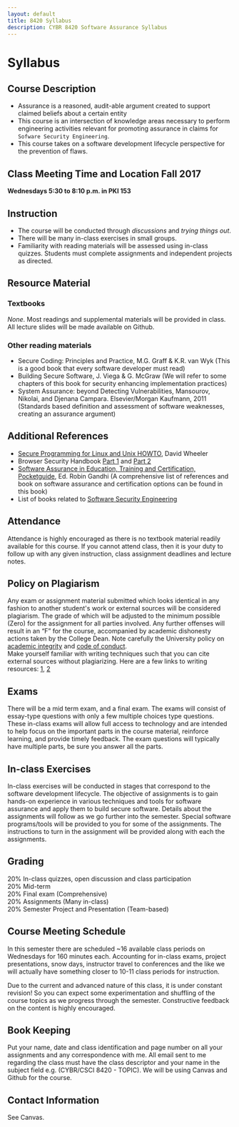 ```yaml
---
layout: default
title: 8420 Syllabus
description: CYBR 8420 Software Assurance Syllabus
---
```


# Syllabus
## Course Description
* Assurance is a reasoned, audit-able argument created to support claimed beliefs about a certain entity
* This course is an intersection of knowledge areas necessary to perform engineering activities relevant for promoting assurance in claims for `Sofware Security Engineering`.
* This course takes on a software development lifecycle perspective for the prevention of flaws.

## Class Meeting Time and Location Fall 2017
**Wednesdays 5:30 to 8:10 p.m. in PKI 153**

## Instruction
* The course will be conducted through *discussions* and *trying things out*.
* There will be many in-class exercises in small groups.
* Familiarity with reading materials will be assessed using in-class quizzes. Students must complete assignments and independent projects as directed.

## Resource Material
### Textbooks
_None_. Most readings and supplemental materials will be provided in class. All lecture slides will be made available on Github.

### Other reading materials
* Secure Coding: Principles and Practice, M.G. Graff & K.R. van Wyk (This is a good book that every software developer must read)
* Building Secure Software, J. Viega & G. McGraw (We will refer to some chapters of this book for security enhancing implementation practices)
* System Assurance: beyond Detecting Vulnerabilities, Mansourov, Nikolai, and Djenana Campara. Elsevier/Morgan Kaufmann, 2011 (Standards based definition and assessment of software weaknesses, creating an assurance argument)

## Additional References
* [Secure Programming for Linux and Unix HOWTO](http://www.dwheeler.com/secure-programs/Secure-Programs-HOWTO/index.html), David Wheeler  
* Browser Security Handbook [Part 1](https://code.google.com/p/browsersec/wiki/Part1) and [Part 2](https://code.google.com/p/browsersec/wiki/Part2)
* [Software Assurance in Education, Training and Certification, Pocketguide](http://faculty.ist.unomaha.edu/rgandhi/swa/SwAPGWET/Home.html), Ed. Robin Gandhi
(A comprehensive list of references and book on software assurance and certification options can be found in this book)
* List of books related to [Software Security Engineering](http://resources.sei.cmu.edu/library/asset-view.cfm?assetid=465870)

## Attendance
Attendance is highly encouraged as there is no textbook material readily available for this course. If you cannot attend class, then it is your duty to follow up with any given instruction, class assignment deadlines and lecture notes.

## Policy on Plagiarism
Any exam or assignment material submitted which looks identical in any fashion to another student's work or external sources will be considered plagiarism. The grade of which will be adjusted to the minimum possible (Zero) for the assignment for all parties involved. Any further offenses will result in an “F” for the course, accompanied by academic dishonesty actions taken by the College Dean. Note carefully the University policy on [academic integrity](http://goo.gl/NVWUBy) and [code of conduct](https://www.unomaha.edu/student-life/student-conduct-and-community-standards/policies/code-of-conduct.php).  
Make yourself familiar with writing techniques such that you can cite external sources without plagiarizing. Here are a few links to writing resources: [1](http://owl.english.purdue.edu/owl/resource/563/01/), [2](https://owl.english.purdue.edu/owl/resource/589/01/)

## Exams
There will be a mid term exam, and a final exam. The exams will consist of essay-type questions with only a few multiple choices type questions. These in-class exams will allow full access to technology and are intended to help focus on the important parts in the course material, reinforce learning, and provide timely feedback. The exam questions will typically have multiple parts, be sure you answer all the parts.

## In-class Exercises
In-class exercises will be conducted in stages that correspond to the software development lifecycle. The objective of assignments is to gain hands-on experience in various techniques and tools for software assurance and apply them to build secure software. Details about the assignments will follow as we go further into the semester. Special software programs/tools will be provided to you for some of the assignments. The instructions to turn in the assignment will be provided along with each the assignments.

## Grading
20% In-class quizzes, open discussion and class participation  
20% Mid-term  
20% Final exam (Comprehensive)  
20% Assignments (Many in-class)  
20% Semester Project and Presentation (Team-based)

## Course Meeting Schedule
In this semester there are scheduled ~16 available class periods on Wednesdays for 160 minutes each. Accounting for in-class exams, project presentations, snow days, instructor travel to conferences and the like we will actually have something closer to 10-11 class periods for instruction.

Due to the current and advanced nature of this class, it is under constant revision! So you can expect some experimentation and shuffling of the course topics as we progress through the semester. Constructive feedback on the content is highly encouraged.

## Book Keeping
Put your name, date and class identification and page number on all your assignments and any correspondence with me. All email sent to me regarding the class must have the class descriptor and your name in the subject field e.g. (CYBR/CSCI 8420 - TOPIC). We will be using Canvas and Github for the course.

## Contact Information
See Canvas.
